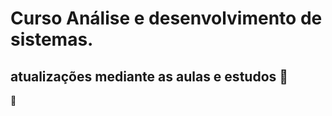 # Curso Análise e desenvolvimento de sistemas.
## atualizações mediante as aulas e estudos 🥇

:call_me_hand:


